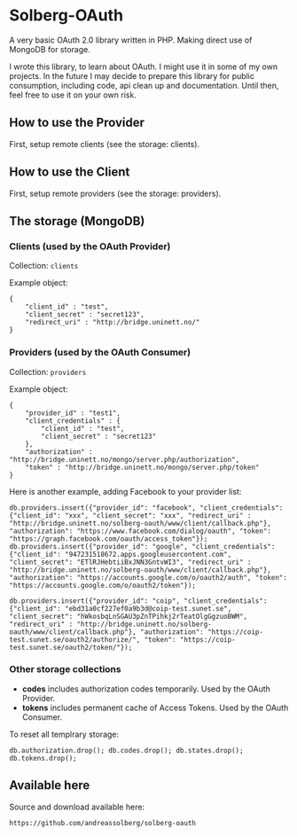 # Solberg-OAuth

A very basic OAuth 2.0 library written in PHP. Making direct use of MongoDB for storage.

I wrote this library, to learn about OAuth. I might use it in some of my own projects. In the future I may decide to prepare this library for public consumption, including code, api clean up and documentation. Until then, feel free to use it on your own risk.


## How to use the Provider

First, setup remote clients (see the storage: clients).



## How to use the Client

First, setup remote providers (see the storage: providers).





## The storage (MongoDB)


### Clients (used by the OAuth Provider)

Collection: `clients`

Example object:

	{
		"client_id" : "test",
		"client_secret" : "secret123",
		"redirect_uri" : "http://bridge.uninett.no/"
	}


### Providers (used by the OAuth Consumer)


Collection: `providers`

Example object:

	{
		"provider_id" : "test1",
		"client_credentials" : {
			"client_id" : "test",
			"client_secret" : "secret123"
		},
		"authorization" : "http://bridge.uninett.no/mongo/server.php/authorization",
		"token" : "http://bridge.uninett.no/mongo/server.php/token"
	}


Here is another example, adding Facebook to your provider list:

	db.providers.insert({"provider_id": "facebook", "client_credentials": {"client_id": "xxx", "client_secret": "xxx", "redirect_uri" : "http://bridge.uninett.no/solberg-oauth/www/client/callback.php"}, "authorization": "https://www.facebook.com/dialog/oauth", "token": "https://graph.facebook.com/oauth/access_token"});
	db.providers.insert({"provider_id": "google", "client_credentials": {"client_id": "947231518672.apps.googleusercontent.com", "client_secret": "ETlRJHebtiiBxJNN3GntvWI3", "redirect_uri" : "http://bridge.uninett.no/solberg-oauth/www/client/callback.php"}, "authorization": "https://accounts.google.com/o/oauth2/auth", "token": "https://accounts.google.com/o/oauth2/token"});

	db.providers.insert({"provider_id": "coip", "client_credentials": {"client_id": "ebd31a0cf227ef0a9b3d@coip-test.sunet.se", "client_secret": "hWkosbqLnSGAU3pZnTPihkj2rTeatOlgGgzuoBWM", "redirect_uri" : "http://bridge.uninett.no/solberg-oauth/www/client/callback.php"}, "authorization": "https://coip-test.sunet.se/oauth2/authorize/", "token": "https://coip-test.sunet.se/oauth2/token/"});





### Other storage collections

* **codes** includes authorization codes temporarily. Used by the OAuth Provider.
* **tokens** includes permanent cache of Access Tokens. Used by the OAuth Consumer.

To reset all templrary storage:

	db.authorization.drop(); db.codes.drop(); db.states.drop(); db.tokens.drop();



## Available here

Source and download available here:

	https://github.com/andreassolberg/solberg-oauth